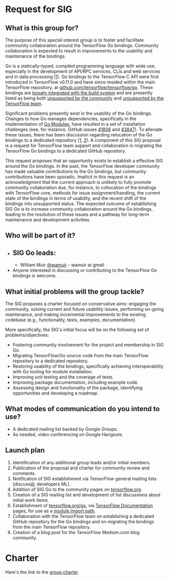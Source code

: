 # Request for SIG

## What is this group for?

The purpose of this special interest group is to foster and facilitate
community collaboration around the TensorFlow Go bindings.  Community
collaboration is expected to result in improvements to the usability and
maintenance of the bindings.

Go is a statically-typed, compiled programming language with wide use,
especially in the development of API/RPC services, CLIs and web services and in
data processing [[1](https://blog.golang.org/survey2020-result)].  Go bindings
to the TensorFlow C API were first introduced in TensorFlow v0.11.0 and have
since resided within the main TensorFlow repository, at
[github.com/tensorflow/tensorflow/go](https://github.com/tensorflow/tensorflow/tree/r2.8/tensorflow/go).
These bindings are
[loosely integrated with the build system](https://github.com/tensorflow/tensorflow/pull/50934)
and are presently listed as being both
[unsupported by the community](https://www.tensorflow.org/versions) and
[unsupported by the TensorFlow team](https://github.com/tensorflow/build/tree/master/golang_install_guide).

Significant problems presently exist in the usability of the Go bindings.
Changes to how Go manages dependencies, specifically in the implementation of
[Go Modules](https://blog.golang.org/using-go-modules), have resulted in a set
of installation challenges (see, for instance, GitHub issues
[41808](https://github.com/tensorflow/tensorflow/issues/41808) and
[43847](https://github.com/tensorflow/tensorflow/issues/43847)). To alleviate
these issues, there has been discussion regarding relocation of the Go bindings to
a dedicated repository
([1](https://github.com/tensorflow/tensorflow/pull/44655#issuecomment-725040183),
[2](https://github.com/tensorflow/tensorflow/pull/50934)).
A component of this SIG proposal is a request for TensorFlow team support and
collaboration in migrating the TensorFlow Go bindings to a dedicated GitHub
repository.

This request proposes that an opportunity exists to establish a effective SIG
around the Go bindings. In the past, the TensorFlow developer community has
made valuable contributions to the Go bindings, but community contributions
have been sporadic. Implicit in this request is an acknowledgment that the
current approach is unlikely to fully promote community collaboration due, for
instance, to collocation of the bindings with TensorFlow core, methods for
issue assignment/handling, the current state of the bindings in terms of
usability, and the recent shift of the bindings into unsupported status.  The
expected outcome of establishing SIG Go is to increase community collaboration
around the Go bindings, leading to the resolution of these issues and a pathway
for long-term maintenance and development activities.

## Who will be part of it?

* SIG Go leads:
  - 
  - William Muir [@wamuir](https://github.com/wamuir) - wamuir at gmail
* Anyone interested in discussing or contributing to the TensorFlow Go bindings is welcome.

## What initial problems will the group tackle?

The SIG proposes a charter focused on conservative aims: engaging the
community, solving current and future usability issues, performing on-going
maintenance, and making incremental improvements to the existing codebase
(e.g., functionality, tests, examples, documentation).

More specifically, the SIG's initial focus will be on the following set of
problems/objectives:

* Fostering community involvement for the project and membership in SIG Go.
* Migrating TensorFlow/Go source code from the main TensorFlow repository to
  a dedicated repository.
* Restoring usability of the bindings, specifically achieving interoperability
  with Go tooling for module installation.
* Improving unit testing and the coverage of tests.
* Improving package documentation, including example code.
* Assessing design and functionality of the package, identifying opportunities
  and developing a roadmap.

## What modes of communication do you intend to use?

* A dedicated mailing list backed by Google Groups.
* As needed, video conferencing on Google Hangouts.

## Launch plan

1. Identification of any additional group leads and/or initial members.
2. Publication of the proposal and charter for community review and comments.
3. Notification of SIG establishment via TensorFlow general mailing lists
   (discuss@, developers ML).
4. Addition of SIG Go to the community pages on
   [tensorflow.org](https://tensorflow.org).
5. Creation of a SIG mailing list and development of list discussions about
   initial work items.
6. Establishment of [tensorflow.org/go](https://tensorflow.org/go), via
   [TensorFlow Documentation](https://github.com/tensorflow/docs) pages, for
   use as a [module import path](https://golang.org/ref/mod#vcs-find).
7. Collaboration with the TensorFlow team on establishing a dedicated 
   GitHub repository for the Go bindings and on migrating the bindings
   from the main TensorFlow repository.
8. Creation of a blog post for the TensorFlow Medium.com blog community.

# Charter

Here's the link to the [group charter](CHARTER.md).
